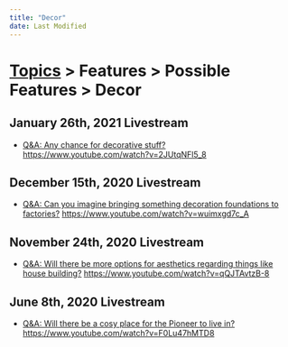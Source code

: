 ```yaml
---
title: "Decor"
date: Last Modified
---
```

# [Topics](../../../topics.md) > Features > Possible Features > Decor

## January 26th, 2021 Livestream
* [Q&A: Any chance for decorative stuff?](../../../transcriptions/yt-2JUtqNFl5_8.md) https://www.youtube.com/watch?v=2JUtqNFl5_8

## December 15th, 2020 Livestream
* [Q&A: Can you imagine bringing something decoration foundations to factories?](../../../transcriptions/yt-wuimxgd7c_A.md) https://www.youtube.com/watch?v=wuimxgd7c_A

## November 24th, 2020 Livestream
* [Q&A: Will there be more options for aesthetics regarding things like house building?](../../../transcriptions/yt-qQJTAvtzB-8.md) https://www.youtube.com/watch?v=qQJTAvtzB-8

## June 8th, 2020 Livestream
* [Q&A: Will there be a cosy place for the Pioneer to live in?](../../../transcriptions/yt-F0Lu47hMTD8.md) https://www.youtube.com/watch?v=F0Lu47hMTD8
